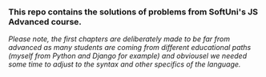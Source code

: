 <h3>This repo contains the solutions of problems from SoftUni's JS Advanced course.</h3>
<i>Please note, the first chapters are deliberately made to be far from advanced as many students are coming from different educational paths (myself from Python and Django for example) and obviousel we needed some time to adjust to the syntax and other specifics of the language.</i>
